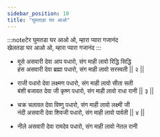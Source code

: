 ```yaml
---
sidebar_position: 10
title: "घुमताड़ा घर आओ"
---
```


:::noteटेर
घुमतडा घर आओ ओ, म्हारा प्यारा गजानंद <br/>
खेलतडा घर आओ ओ, म्हारा प्यारा गजानंद
:::

- मूसे असवारी देवा आप पधारो, संग माही लावो रिद्धि सिद्धि <br/>
  हंस असवारी देवा ब्रह्मा पधारो, संग माही लावो सरस्वती || २ ||

- राजी पधारो देवा लक्ष्मण पधारो, संग माही लावो सीता सती <br/>
  बंशी बजावत देवा जी कृष्ण पधारो, संग माही लावो राधा रानी || ३ ||

- चक्र चलावत देवा विष्णु पधारो, संग माही लावो लक्ष्मी जी <br/>
  नंदी असवारी देवा शिवजी पधारो, संग माही लावो पार्वती || ४ ||

- नीले असवारी देवा रामदेव पधारो,
  संग माही लावो नेतल रानी
